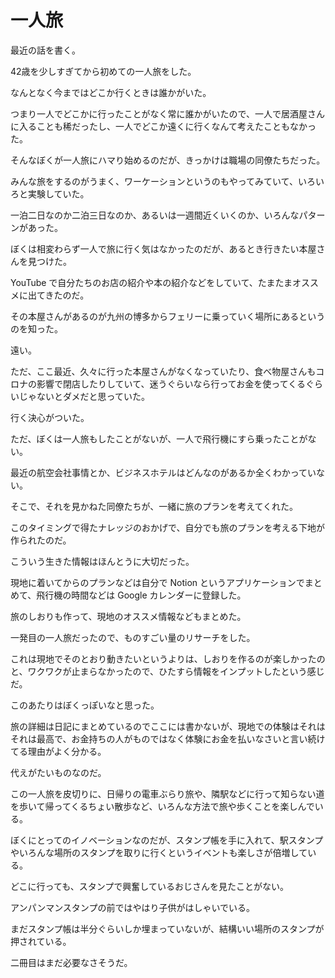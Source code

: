 # 一人旅

最近の話を書く。

42歳を少しすぎてから初めての一人旅をした。

なんとなく今まではどこか行くときは誰かがいた。

つまり一人でどこかに行ったことがなく常に誰かがいたので、一人で居酒屋さんに入ることも稀だったし、一人でどこか遠くに行くなんて考えたこともなかった。

そんなぼくが一人旅にハマり始めるのだが、きっかけは職場の同僚たちだった。

みんな旅をするのがうまく、ワーケーションというのもやってみていて、いろいろと実験していた。

一泊二日なのか二泊三日なのか、あるいは一週間近くいくのか、いろんなパターンがあった。

ぼくは相変わらず一人で旅に行く気はなかったのだが、あるとき行きたい本屋さんを見つけた。

YouTube で自分たちのお店の紹介や本の紹介などをしていて、たまたまオススメに出てきたのだ。

その本屋さんがあるのが九州の博多からフェリーに乗っていく場所にあるというのを知った。

遠い。

ただ、ここ最近、久々に行った本屋さんがなくなっていたり、食べ物屋さんもコロナの影響で閉店したりしていて、迷うぐらいなら行ってお金を使ってくるぐらいじゃないとダメだと思っていた。

行く決心がついた。

ただ、ぼくは一人旅もしたことがないが、一人で飛行機にすら乗ったことがない。

最近の航空会社事情とか、ビジネスホテルはどんなのがあるか全くわかっていない。

そこで、それを見かねた同僚たちが、一緒に旅のプランを考えてくれた。

このタイミングで得たナレッジのおかげで、自分でも旅のプランを考える下地が作られたのだ。

こういう生きた情報はほんとうに大切だった。

現地に着いてからのプランなどは自分で Notion というアプリケーションでまとめて、飛行機の時間などは Google カレンダーに登録した。

旅のしおりも作って、現地のオススメ情報などもまとめた。

一発目の一人旅だったので、ものすごい量のリサーチをした。

これは現地でそのとおり動きたいというよりは、しおりを作るのが楽しかったのと、ワクワクが止まらなかったので、ひたすら情報をインプットしたという感じだ。

このあたりはぼくっぽいなと思った。

旅の詳細は日記にまとめているのでここには書かないが、現地での体験はそれはそれは最高で、お金持ちの人がものではなく体験にお金を払いなさいと言い続けてる理由がよく分かる。

代えがたいものなのだ。

この一人旅を皮切りに、日帰りの電車ぶらり旅や、隣駅などに行って知らない道を歩いて帰ってくるちょい散歩など、いろんな方法で旅や歩くことを楽しんでいる。

ぼくにとってのイノベーションなのだが、スタンプ帳を手に入れて、駅スタンプやいろんな場所のスタンプを取りに行くというイベントも楽しさが倍増している。

どこに行っても、スタンプで興奮しているおじさんを見たことがない。

アンパンマンスタンプの前ではやはり子供がはしゃいでいる。

まだスタンプ帳は半分ぐらいしか埋まっていないが、結構いい場所のスタンプが押されている。

二冊目はまだ必要なさそうだ。
